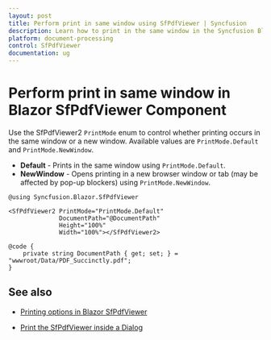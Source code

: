 ```yaml
---
layout: post
title: Perform print in same window using SfPdfViewer | Syncfusion
description: Learn how to print in the same window in the Syncfusion Blazor SfPdfViewer using PrintMode, with notes on browser behavior and pop-up blockers.
platform: document-processing
control: SfPdfViewer
documentation: ug
---
```


# Perform print in same window in Blazor SfPdfViewer Component

Use the SfPdfViewer2 `PrintMode` enum to control whether printing occurs in the same window or a new window. Available values are `PrintMode.Default` and `PrintMode.NewWindow`.

* **Default** - Prints in the same window using `PrintMode.Default`.
* **NewWindow** - Opens printing in a new browser window or tab (may be affected by pop-up blockers) using `PrintMode.NewWindow`.

```cshtml
@using Syncfusion.Blazor.SfPdfViewer

<SfPdfViewer2 PrintMode="PrintMode.Default"
              DocumentPath="@DocumentPath"
              Height="100%"
              Width="100%"></SfPdfViewer2>

@code {
    private string DocumentPath { get; set; } = "wwwroot/Data/PDF_Succinctly.pdf";
}
```

## See also

* [Printing options in Blazor SfPdfViewer](../print)

* [Print the SfPdfViewer inside a Dialog](./print-the-sfpdfiewer-inside-the-dialog-component)
